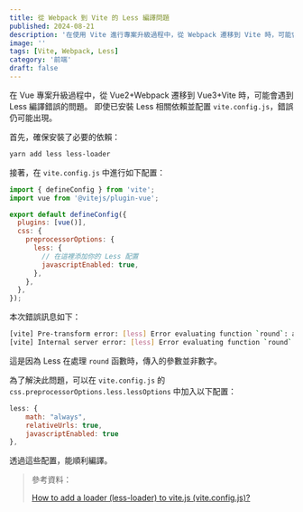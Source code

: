 ```yaml
---
title: 從 Webpack 到 Vite 的 Less 編譯問題
published: 2024-08-21
description: '在使用 Vite 進行專案升級過程中，從 Webpack 遷移到 Vite 時，可能會遇到 Less 編譯錯誤的問題'
image: ''
tags: [Vite, Webpack, Less]
category: '前端'
draft: false 
---
```

在 Vue 專案升級過程中，從 Vue2+Webpack 遷移到 Vue3+Vite 時，可能會遇到 Less 編譯錯誤的問題。
即使已安裝 Less 相關依賴並配置 `vite.config.js`，錯誤仍可能出現。

首先，確保安裝了必要的依賴：

```bash
yarn add less less-loader
```

接著，在 `vite.config.js` 中進行如下配置：

```javascript
import { defineConfig } from 'vite';
import vue from '@vitejs/plugin-vue';

export default defineConfig({
  plugins: [vue()],
  css: {
    preprocessorOptions: {
      less: {
        // 在這裡添加你的 Less 配置
        javascriptEnabled: true,
      },
    },
  },
});
```

本次錯誤訊息如下：

```bash
[vite] Pre-transform error: [less] Error evaluating function `round`: argument must be a number
[vite] Internal server error: [less] Error evaluating function `round`: argument must be a number
```

這是因為 Less 在處理 `round` 函數時，傳入的參數並非數字。

為了解決此問題，可以在 `vite.config.js` 的 `css.preprocessorOptions.less.lessOptions` 中加入以下配置：

```javascript
less: {
    math: "always",
    relativeUrls: true,
    javascriptEnabled: true
},
```

透過這些配置，能順利編譯。

> 參考資料：
> 
> [How to add a loader (less-loader) to vite.js (vite.config.js)?](https://stackoverflow.com/questions/75913640/how-to-add-a-loader-less-loader-to-vite-js-vite-config-js)
